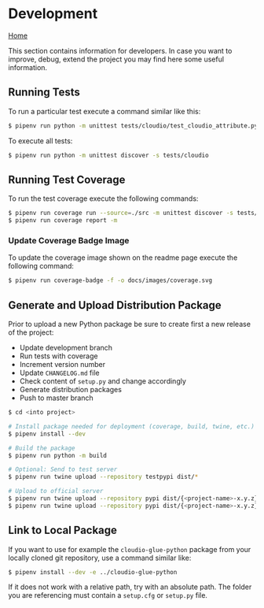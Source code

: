 # Development

[Home](../README.md)

This section contains information for developers. In case you want to improve, debug, 
extend the project you may find here some useful information.

## Running Tests
To run a particular test execute a command similar like this:
```bash
$ pipenv run python -m unittest tests/cloudio/test_cloudio_attribute.py
```

To execute all tests:
```bash
$ pipenv run python -m unittest discover -s tests/cloudio
```

## Running Test Coverage
To run the test coverage execute the following commands:
```bash
$ pipenv run coverage run --source=./src -m unittest discover -s tests/cloudio
$ pipenv run coverage report -m
```

### Update Coverage Badge Image
To update the coverage image shown on the readme page execute the following command:
```bash
$ pipenv run coverage-badge -f -o docs/images/coverage.svg
```

## Generate and Upload Distribution Package
Prior to upload a new Python package be sure to create first a new release
of the project:
 - Update development branch
 - Run tests with coverage 
 - Increment version number
 - Update `CHANGELOG.md` file
 - Check content of `setup.py` and change accordingly
 - Generate distribution packages
 - Push to master branch

```bash
$ cd <into project>

# Install package needed for deployment (coverage, build, twine, etc.) 
$ pipenv install --dev

# Build the package
$ pipenv run python -m build

# Optional: Send to test server
$ pipenv run twine upload --repository testpypi dist/*

# Upload to official server
$ pipenv run twine upload --repository pypi dist/{<project-name>-x.y.z}*.whl
$ pipenv run twine upload --repository pypi dist/{<project-name>-x.y.z}.tar.gz
```

## Link to Local Package
If you want to use for example the `cloudio-glue-python` package from your locally cloned 
git repository, use a command similar like:
```bash
$ pipenv install --dev -e ../cloudio-glue-python
```
If it does not work with a relative path, try with an absolute path. The folder you are 
referencing must contain a `setup.cfg` or `setup.py` file.
